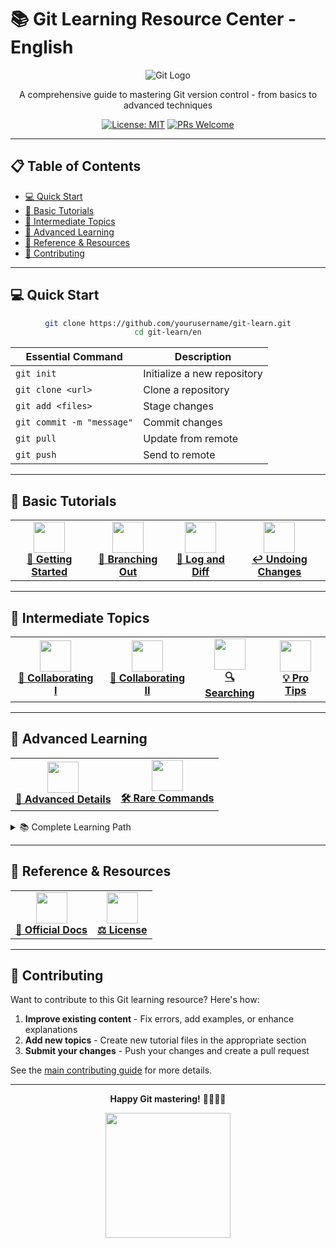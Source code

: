 # 📚 Git Learning Resource Center - English

<div align="center">

![Git Logo](https://git-scm.com/images/logos/downloads/Git-Logo-2Color.png)

A comprehensive guide to mastering Git version control - from basics to advanced techniques

[![License: MIT](https://img.shields.io/badge/License-MIT-yellow.svg)](../LICENSE)
[![PRs Welcome](https://img.shields.io/badge/PRs-welcome-brightgreen.svg)](https://github.com/firstcontributions/first-contributions)

</div>

---

## 📋 Table of Contents

- [💻 Quick Start](#-quick-start)
- [📘 Basic Tutorials](#-basic-tutorials)
- [📗 Intermediate Topics](#-intermediate-topics)
- [📕 Advanced Learning](#-advanced-learning)
- [🔧 Reference & Resources](#-reference--resources)
- [👥 Contributing](#-contributing)

---

## 💻 Quick Start

<div align="center">

```bash
git clone https://github.com/yourusername/git-learn.git
cd git-learn/en
```

| Essential Command | Description |
|---------|-------------|
| `git init` | Initialize a new repository |
| `git clone <url>` | Clone a repository |
| `git add <files>` | Stage changes |
| `git commit -m "message"` | Commit changes |
| `git pull` | Update from remote |
| `git push` | Send to remote |

</div>

---

## 📘 Basic Tutorials

<div align="center">
  <table>
    <tr>
      <td align="center"><a href="tutorials/01_git_basics_getting_started.md"><img src="https://git-scm.com/images/logos/downloads/Git-Icon-1788C.png" width="50px" /><br /><b>🚀 Getting Started</b></a></td>
      <td align="center"><a href="tutorials/02_git_branching_strategies.md"><img src="https://git-scm.com/images/logos/downloads/Git-Icon-1788C.png" width="50px" /><br /><b>🌿 Branching Out</b></a></td>
      <td align="center"><a href="tutorials/03_git_history_and_diffs.md"><img src="https://git-scm.com/images/logos/downloads/Git-Icon-1788C.png" width="50px" /><br /><b>📜 Log and Diff</b></a></td>
      <td align="center"><a href="tutorials/04_git_undo_and_recovery.md"><img src="https://git-scm.com/images/logos/downloads/Git-Icon-1788C.png" width="50px" /><br /><b>↩️ Undoing Changes</b></a></td>
    </tr>
  </table>
</div>

---

## 📗 Intermediate Topics

<div align="center">
  <table>
    <tr>
      <td align="center"><a href="tutorials/05_git_remote_repositories.md"><img src="https://git-scm.com/images/logos/downloads/Git-Icon-1788C.png" width="50px" /><br /><b>🤝 Collaborating I</b></a></td>
      <td align="center"><a href="tutorials/06_git_collaboration_workflow.md"><img src="https://git-scm.com/images/logos/downloads/Git-Icon-1788C.png" width="50px" /><br /><b>🔄 Collaborating II</b></a></td>
      <td align="center"><a href="tutorials/07_git_search_techniques.md"><img src="https://git-scm.com/images/logos/downloads/Git-Icon-1788C.png" width="50px" /><br /><b>🔍 Searching</b></a></td>
      <td align="center"><a href="tutorials/08_git_pro_tips_and_tricks.md"><img src="https://git-scm.com/images/logos/downloads/Git-Icon-1788C.png" width="50px" /><br /><b>💡 Pro Tips</b></a></td>
    </tr>
  </table>
</div>

---

## 📕 Advanced Learning

<div align="center">
  <table>
    <tr>
      <td align="center"><a href="tutorials/09_git_advanced_internals.md"><img src="https://git-scm.com/images/logos/downloads/Git-Icon-1788C.png" width="50px" /><br /><b>🔬 Advanced Details</b></a></td>
      <td align="center"><a href="tutorials/10_git_rare_useful_commands.md"><img src="https://git-scm.com/images/logos/downloads/Git-Icon-1788C.png" width="50px" /><br /><b>🛠️ Rare Commands</b></a></td>
    </tr>
  </table>
</div>

<details>
<summary>📚 Complete Learning Path</summary>

### Beginner
1. [🚀 Getting Started](tutorials/01_git_basics_getting_started.md) - Installation, configuration, and creating your first repository
2. [🌿 Branching Out](tutorials/02_git_branching_strategies.md) - Working with branches, switching, and merging
3. [📜 Log and Diff](tutorials/03_git_history_and_diffs.md) - Viewing project history and comparing changes
4. [↩️ Undoing Changes](tutorials/04_git_undo_and_recovery.md) - Techniques for reverting and fixing mistakes

### Intermediate
5. [🤝 Collaborating (Part 1)](tutorials/05_git_remote_repositories.md) - Working with remote repositories
6. [🔄 Collaborating (Part 2)](tutorials/06_git_collaboration_workflow.md) - Pushing changes and handling conflicts
7. [🔍 Searching in Git](tutorials/07_git_search_techniques.md) - Finding content in your repository
8. [💡 Pro Tips](tutorials/08_git_pro_tips_and_tricks.md) - Advanced techniques for Git mastery

### Advanced
9. [🔬 Advanced Details](tutorials/09_git_advanced_internals.md) - Deep dive into Git internals and advanced workflows
10. [🛠️ Rare but Useful Commands](tutorials/10_git_rare_useful_commands.md) - Specialized Git commands for unique situations
</details>

---

## 🔧 Reference & Resources

<div align="center">
  <table>
    <tr>
      <td align="center"><a href="https://git-scm.com/doc"><img src="https://git-scm.com/images/logos/downloads/Git-Icon-1788C.png" width="50px" /><br /><b>📝 Official Docs</b></a></td>
      <td align="center"><a href="../LICENSE"><img src="https://git-scm.com/images/logos/downloads/Git-Icon-1788C.png" width="50px" /><br /><b>⚖️ License</b></a></td>
    </tr>
  </table>
</div>

---

## 👥 Contributing

Want to contribute to this Git learning resource? Here's how:

1. **Improve existing content** - Fix errors, add examples, or enhance explanations
2. **Add new topics** - Create new tutorial files in the appropriate section
3. **Submit your changes** - Push your changes and create a pull request

See the [main contributing guide](../README.md#-contributing) for more details.

---

<div align="center">
  
**Happy Git mastering!** 👨‍💻👩‍💻

<p align="center">
  <img src="https://git-scm.com/images/logos/downloads/Git-Logo-2Color.png" width="200px" />
</p>

</div>
